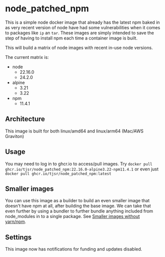 # node_patched_npm

This is a simple node docker image that already has the latest npm baked in as very recent version of node have had some vulnerabilities when it comes to packages like `ip` an `tar`.  These images are simply intended to save the step of having to install npm each time a container image is built.

This will build a matrix of node images with recent in-use node versions.

The current matrix is:

- node
  - 22.16.0
  - 24.2.0
- alpine
  - 3.21
  - 3.22
- npm
  - 11.4.1

## Architecture

This image is built for both linux/amd64 and linux/arm64 (Mac/AWS Graviton)

## Usage

You may need to log in to ghcr.io to access/pull images.  Try `docker pull ghcr.io/tjsr/node_patched_npm:22.16.0-alpine3.22-npm11.4.1` or even just
`docker pull ghcr.io/tjsr/node_patched_npm:latest`

## Smaller images

You can use this image as a builder to build an even smaller image that doesn't have npm at all, after building the base image. We can take that even further by using a bundler to further bundle anything included from node_modules in to a single package.  See [Smaller images without yarn/npm](https://github.com/nodejs/docker-node/blob/main/docs/BestPractices.md#smaller-images-without-npmyarn).

## Settings

This image now has notifications for funding and updates disabled.
